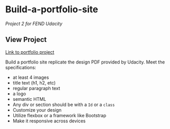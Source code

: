 # Build-a-portfolio-site
_Project 2 for FEND Udacity_

## View Project

[Link to portfolio project](https://foxystoat.github.io/Build-a-portfolio-site/.)

Build a portfolio site replicate the design PDF provided by Udacity.
Meet the specifications:
* at least 4 images
* title text (h1, h2, etc)
* regular paragraph text
* a logo
* semantic HTML
* Any div or section should be with a `Id` or a `class`
* Customize your design
* Utilize flexbox or a framework like Bootstrap
* Make it responsive across devices
